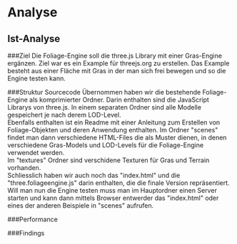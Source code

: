
# Analyse

## Ist-Analyse 

###Ziel
Die Foliage-Engine soll die three.js Library mit einer Gras-Engine ergänzen. Ziel war es ein Example für threejs.org zu erstellen. Das Example besteht aus einer Fläche mit Gras in der man sich frei bewegen und so die Engine testen kann.

###Struktur Sourcecode
Übernommen haben wir die bestehende Foliage-Engine als komprimierter Ordner. Darin enthalten sind die JavaScript Librarys von three.js.
In einem separaten Ordner sind alle Modelle gespeichert je nach derem LOD-Level.  
Ebenfalls enthalten ist ein Readme mit einer Anleitung zum Erstellen von Foliage-Objekten und deren Anwendung enthalten.
Im Ordner "scenes" findet man dann verschiedene HTML-Files die als Muster dienen, in denen verschiedene Gras-Models und LOD-Levels für die Foliage-Engine verwendet werden.  
Im "textures" Ordner sind verschidene Texturen für Gras und Terrain vorhanden.  
Schliesslich haben wir auch noch das "index.html" und die "three.foliageengine.js" darin enthalten, die die finale Version repräsentiert.  
Will man nun die Engine testen muss man im Hauptordner einen Server starten und kann dann mittels Browser entwerder das "index.html" oder eines der anderen Beispiele in "scenes" aufrufen.

###Performance

###Findings